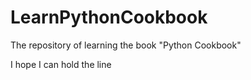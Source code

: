 # LearnPythonCookbook
The repository of learning the book "Python Cookbook"

I hope I can hold the line
